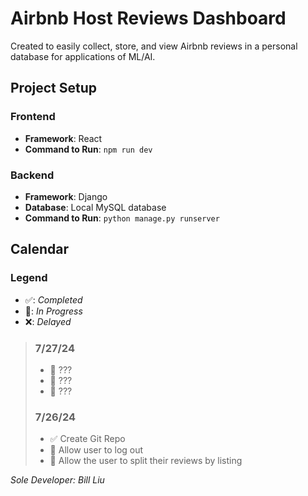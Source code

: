 # Airbnb Host Reviews Dashboard
Created to easily collect, store, and view Airbnb reviews in a personal database for applications of ML/AI.

## Project Setup

### Frontend
- **Framework**: React
- **Command to Run**: `npm run dev`

### Backend
- **Framework**: Django
- **Database**: Local MySQL database
- **Command to Run**: `python manage.py runserver`

## Calendar

### Legend
- ✅: _Completed_
- 🚧: _In Progress_
- ❌: _Delayed_

>
> ### 7/27/24
> - 🚧 ???
> - 🚧 ???
> - 🚧 ???
>
> ### 7/26/24
> - ✅ Create Git Repo
> - 🚧 Allow user to log out
> - 🚧 Allow the user to split their reviews by listing

_Sole Developer: Bill Liu_
